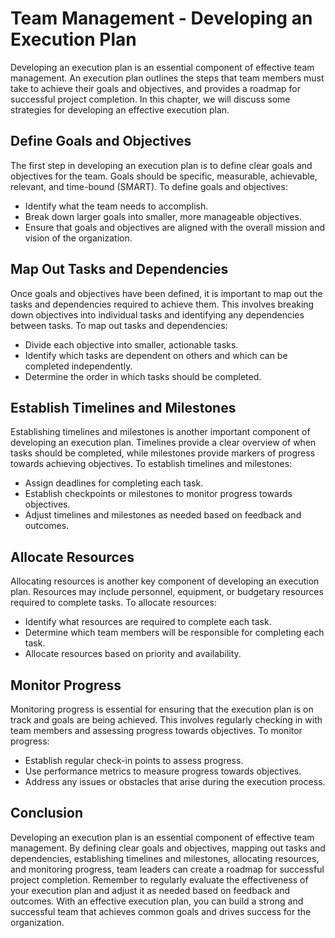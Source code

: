 Team Management - Developing an Execution Plan
=======================================================

Developing an execution plan is an essential component of effective team management. An execution plan outlines the steps that team members must take to achieve their goals and objectives, and provides a roadmap for successful project completion. In this chapter, we will discuss some strategies for developing an effective execution plan.

Define Goals and Objectives
---------------------------

The first step in developing an execution plan is to define clear goals and objectives for the team. Goals should be specific, measurable, achievable, relevant, and time-bound (SMART). To define goals and objectives:

* Identify what the team needs to accomplish.
* Break down larger goals into smaller, more manageable objectives.
* Ensure that goals and objectives are aligned with the overall mission and vision of the organization.

Map Out Tasks and Dependencies
------------------------------

Once goals and objectives have been defined, it is important to map out the tasks and dependencies required to achieve them. This involves breaking down objectives into individual tasks and identifying any dependencies between tasks. To map out tasks and dependencies:

* Divide each objective into smaller, actionable tasks.
* Identify which tasks are dependent on others and which can be completed independently.
* Determine the order in which tasks should be completed.

Establish Timelines and Milestones
----------------------------------

Establishing timelines and milestones is another important component of developing an execution plan. Timelines provide a clear overview of when tasks should be completed, while milestones provide markers of progress towards achieving objectives. To establish timelines and milestones:

* Assign deadlines for completing each task.
* Establish checkpoints or milestones to monitor progress towards objectives.
* Adjust timelines and milestones as needed based on feedback and outcomes.

Allocate Resources
------------------

Allocating resources is another key component of developing an execution plan. Resources may include personnel, equipment, or budgetary resources required to complete tasks. To allocate resources:

* Identify what resources are required to complete each task.
* Determine which team members will be responsible for completing each task.
* Allocate resources based on priority and availability.

Monitor Progress
----------------

Monitoring progress is essential for ensuring that the execution plan is on track and goals are being achieved. This involves regularly checking in with team members and assessing progress towards objectives. To monitor progress:

* Establish regular check-in points to assess progress.
* Use performance metrics to measure progress towards objectives.
* Address any issues or obstacles that arise during the execution process.

Conclusion
----------

Developing an execution plan is an essential component of effective team management. By defining clear goals and objectives, mapping out tasks and dependencies, establishing timelines and milestones, allocating resources, and monitoring progress, team leaders can create a roadmap for successful project completion. Remember to regularly evaluate the effectiveness of your execution plan and adjust it as needed based on feedback and outcomes. With an effective execution plan, you can build a strong and successful team that achieves common goals and drives success for the organization.
